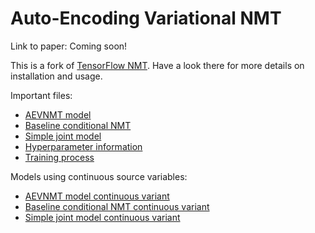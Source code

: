 # Auto-Encoding Variational NMT

Link to paper: Coming soon!

This is a fork of [TensorFlow NMT](https://github.com/tensorflow/nmt). Have a look there for more details on installation and usage.

Important files:
* [AEVNMT model](https://github.com/Roxot/AEVNMT/blob/master/nmt/joint/dvaejoint.py) 
* [Baseline conditional NMT](https://github.com/Roxot/AEVNMT/blob/master/nmt/baseline.py)
* [Simple joint model](https://github.com/Roxot/AEVNMT/blob/master/nmt/joint/dsimplejoint.py)
* [Hyperparameter information](https://github.com/Roxot/AEVNMT/blob/master/nmt/nmt.py)
* [Training process](https://github.com/Roxot/AEVNMT/blob/master/nmt/train.py)

Models using continuous source variables:
* [AEVNMT model continuous variant](https://github.com/Roxot/AEVNMT/blob/master/nmt/joint/cvaejoint.py)
* [Baseline conditional NMT continuous variant](https://github.com/Roxot/AEVNMT/blob/master/nmt/cbaseline.py)
* [Simple joint model continuous variant](https://github.com/Roxot/AEVNMT/blob/master/nmt/joint/csimplejoint.py)
